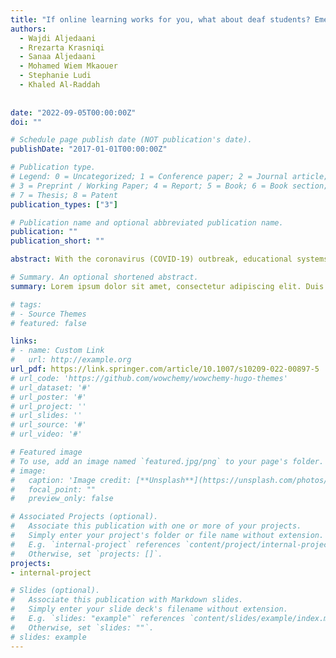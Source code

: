 ```yaml
---
title: "If online learning works for you, what about deaf students? Emerging challenges of online learning for deaf and hearing-impaired students during COVID-19: a literature review"
authors:
  - Wajdi Aljedaani
  - Rrezarta Krasniqi
  - Sanaa Aljedaani
  - Mohamed Wiem Mkaouer
  - Stephanie Ludi
  - Khaled Al-Raddah
  
  
date: "2022-09-05T00:00:00Z"
doi: ""

# Schedule page publish date (NOT publication's date).
publishDate: "2017-01-01T00:00:00Z"

# Publication type.
# Legend: 0 = Uncategorized; 1 = Conference paper; 2 = Journal article;
# 3 = Preprint / Working Paper; 4 = Report; 5 = Book; 6 = Book section;
# 7 = Thesis; 8 = Patent
publication_types: ["3"]

# Publication name and optional abbreviated publication name.
publication: ""
publication_short: ""

abstract: With the coronavirus (COVID-19) outbreak, educational systems worldwide were abruptly affected and hampered, causing nearly total suspension of all in-person activities in schools, colleges, and universities. Government officials prohibited the physical gatherings in educational institutions to reduce the spread of the virus. Therefore, educational institutions have aggressively shifted to alternative learning methods and strategies such as online-based platforms—to seemingly avoid the disruption of education. However, the switch from the face-to-face setting to an entirely online setting introduced a series of challenges, especially for the deaf or hard-of-hearing students. Various recent studies have revealed the underlying infrastructure used by academic institutions may not be suitable for students with hearing impairments.

# Summary. An optional shortened abstract.
summary: Lorem ipsum dolor sit amet, consectetur adipiscing elit. Duis posuere tellus ac convallis placerat. Proin tincidunt magna sed ex sollicitudin condimentum.

# tags:
# - Source Themes
# featured: false

links:
# - name: Custom Link
#   url: http://example.org
url_pdf: https://link.springer.com/article/10.1007/s10209-022-00897-5
# url_code: 'https://github.com/wowchemy/wowchemy-hugo-themes'
# url_dataset: '#'
# url_poster: '#'
# url_project: ''
# url_slides: ''
# url_source: '#'
# url_video: '#'

# Featured image
# To use, add an image named `featured.jpg/png` to your page's folder. 
# image:
#   caption: 'Image credit: [**Unsplash**](https://unsplash.com/photos/s9CC2SKySJM)'
#   focal_point: ""
#   preview_only: false

# Associated Projects (optional).
#   Associate this publication with one or more of your projects.
#   Simply enter your project's folder or file name without extension.
#   E.g. `internal-project` references `content/project/internal-project/index.md`.
#   Otherwise, set `projects: []`.
projects:
- internal-project

# Slides (optional).
#   Associate this publication with Markdown slides.
#   Simply enter your slide deck's filename without extension.
#   E.g. `slides: "example"` references `content/slides/example/index.md`.
#   Otherwise, set `slides: ""`.
# slides: example
---
```


<!-- {{% callout note %}}
Create your slides in Markdown - click the *Slides* button to check out the example.
{{% /callout %}}

Supplementary notes can be added here, including [code, math, and images](https://wowchemy.com/docs/writing-markdown-latex/). -->
